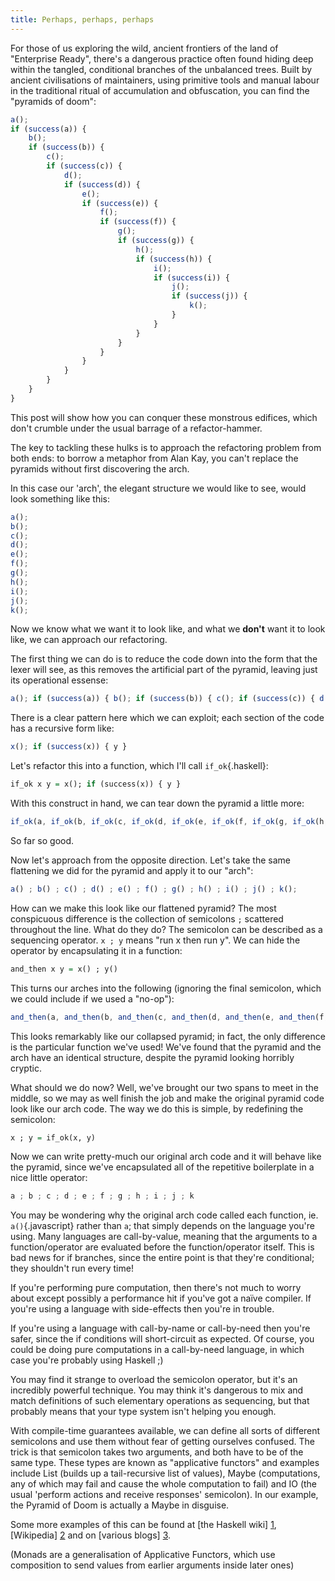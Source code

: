 ```yaml
---
title: Perhaps, perhaps, perhaps
---
```

For those of us exploring the wild, ancient frontiers of the land of "Enterprise
Ready", there's a dangerous practice often found hiding deep within the tangled,
conditional branches of the unbalanced trees. Built by ancient civilisations of
maintainers, using primitive tools and manual labour in the traditional ritual
of accumulation and obfuscation, you can find the "pyramids of doom":

```javascript
a();
if (success(a)) {
    b();
    if (success(b)) {
        c();
        if (success(c)) {
            d();
            if (success(d)) {
                e();
                if (success(e)) {
                    f();
                    if (success(f)) {
                        g();
                        if (success(g)) {
                            h();
                            if (success(h)) {
                                i();
                                if (success(i)) {
                                    j();
                                    if (success(j)) {
                                        k();
                                    }
                                }
                            }
                        }
                    }
                }
            }
        }
    }
}
```

This post will show how you can conquer these monstrous edifices, which don't
crumble under the usual barrage of a refactor-hammer.

The key to tackling these hulks is to approach the refactoring problem from both
ends: to borrow a metaphor from Alan Kay, you can't replace the pyramids without
first discovering the arch.

In this case our 'arch', the elegant structure we would like to see, would look
something like this:

```javascript
a();
b();
c();
d();
e();
f();
g();
h();
i();
j();
k();
```

Now we know what we want it to look like, and what we **don't** want it to
look like, we can approach our refactoring.

The first thing we can do is to reduce the code down into the form that the
lexer will see, as this removes the artificial part of the pyramid, leaving just
its operational essense:

```javascript
a(); if (success(a)) { b(); if (success(b)) { c(); if (success(c)) { d(); if (success(d)) { e(); if (success(e)) { f(); if (success(f)) { g(); if (success(g)) { h(); if (success(h)) { i(); if (success(i)) { j(); if (success(j)) { k(); } } } } } } } } } }
```

There is a clear pattern here which we can exploit; each section of the code has
a recursive form like:

```javascript
x(); if (success(x)) { y }
```

Let's refactor this into a function, which I'll call `if_ok`{.haskell}:

```haskell
if_ok x y = x(); if (success(x)) { y }
```

With this construct in hand, we can tear down the pyramid a little more:

```javascript
if_ok(a, if_ok(b, if_ok(c, if_ok(d, if_ok(e, if_ok(f, if_ok(g, if_ok(h, if_ok(i, if_ok(j, k))))))))))
```

So far so good.

Now let's approach from the opposite direction. Let's take the same flattening
we did for the pyramid and apply it to our "arch":

```javascript
a() ; b() ; c() ; d() ; e() ; f() ; g() ; h() ; i() ; j() ; k();
```

How can we make this look like our flattened pyramid? The most conspicuous
difference is the collection of semicolons `;`  scattered throughout the
line. What do they do? The semicolon can be described as a sequencing
operator. `x ; y` means "run x then run y". We can hide the operator by
encapsulating it in a function:

```haskell
and_then x y = x() ; y()
```

This turns our arches into the following (ignoring the final semicolon, which we
could include if we used a "no-op"):

```javascript
and_then(a, and_then(b, and_then(c, and_then(d, and_then(e, and_then(f, and_then(g, and_then(g, and_then(h, and_then(i, and_then(j, k)))))))))))
```

This looks remarkably like our collapsed pyramid; in fact, the only difference
is the particular function we've used! We've found that the pyramid and the
arch have an identical structure, despite the pyramid looking horribly cryptic.

What should we do now? Well, we've brought our two spans to meet in the middle,
so we may as well finish the job and make the original pyramid code look like
our arch code. The way we do this is simple, by redefining the semicolon:

```haskell
x ; y = if_ok(x, y)
```

Now we can write pretty-much our original arch code and it will behave like the
pyramid, since we've encapsulated all of the repetitive boilerplate in a nice
little operator:

```javascript
a ; b ; c ; d ; e ; f ; g ; h ; i ; j ; k
```

You may be wondering why the original arch code called each function, ie. `a()`{.javascript}
rather than `a`; that simply depends on the language you're using. Many
languages are call-by-value, meaning that the arguments to a function/operator
are evaluated before the function/operator itself. This is bad news for if
branches, since the entire point is that they're conditional; they shouldn't run
every time!

If you're performing pure computation, then there's not much to worry about
except possibly a performance hit if you've got a naïve compiler. If you're
using a language with side-effects then you're in trouble.

If you're using a language with call-by-name or call-by-need then you're safer,
since the if conditions will short-circuit as expected. Of course, you could be
doing pure computations in a call-by-need language, in which case you're
probably using Haskell ;)

You may find it strange to overload the semicolon operator, but it's an
incredibly powerful technique. You may think it's dangerous to mix and match
definitions of such elementary operations as sequencing, but that probably means
that your type system isn't helping you enough.

With compile-time guarantees available, we can define all sorts of different
semicolons and use them without fear of getting ourselves confused. The trick is
that semicolon takes two arguments, and both have to be of the same type. These
types are known as "applicative functors" and examples include List (builds up a
tail-recursive list of values), Maybe (computations, any of which may fail and
cause the whole computation to fail) and IO (the usual 'perform actions and
receive responses' semicolon). In our example, the Pyramid of Doom is actually a
Maybe in disguise.

Some more examples of this can be found at [the Haskell wiki] [1], [Wikipedia] [2]
and on [various blogs] [3].

[1]: http://www.haskell.org/haskellwiki/Applicative_functor
[2]: http://en.wikipedia.org/wiki/Monad_(functional_programming)
[3]: http://osteele.com/archives/2007/12/cheap-monads

(Monads are a generalisation of Applicative Functors, which use composition to
send values from earlier arguments inside later ones)
